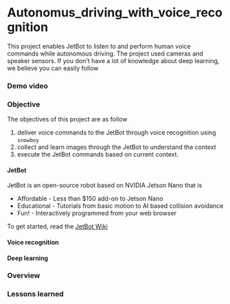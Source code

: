 # Autonomus_driving_with_voice_recognition

This project enables JetBot to listen to and perform human voice commands while autonomous driving. The project used cameras and speaker sensors. If you don't have a lot of knowledge about deep learning, we believe you can easily follow


### Demo video

### Objective
The objectives of this project are as follow
1. deliver voice commands to the JetBot through voice recognition using ```snowboy```
2. collect and learn images through the JetBot to understand the context
3. execute the JetBot commands based on current context.

#### JetBot
JetBot is an open-source robot based on NVIDIA Jetson Nano that is
* Affordable - Less than $150 add-on to Jetson Nano
* Educational - Tutorials from basic motion to AI based collision avoidance
* Fun! - Interactively programmed from your web browser

To get started, read the [JetBot Wiki](https://github.com/NVIDIA-AI-IOT/jetbot/wiki) 
#### Voice recognition
#### Deep learning

### Overview

### Lessons learned
